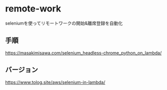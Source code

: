 # remote-work
seleniumを使ってリモートワークの開始&離席登録を自動化

## 手順
https://masakimisawa.com/selenium_headless-chrome_python_on_lambda/

## バージョン
https://www.tolog.site/aws/selenium-in-lambda/
